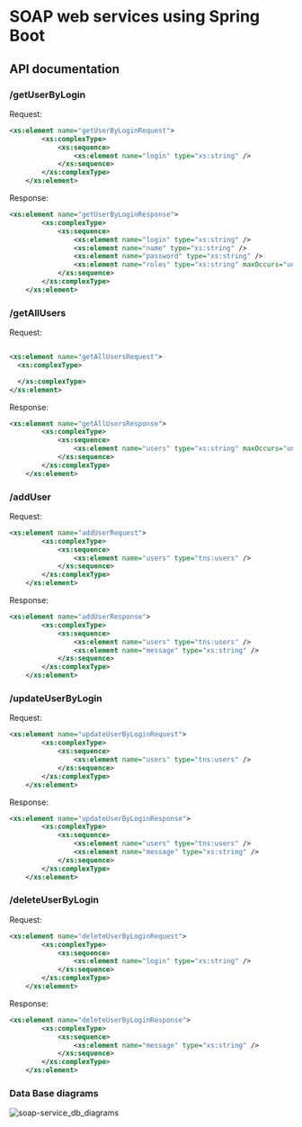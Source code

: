 # SOAP web services using Spring Boot

## API documentation
### /getUserByLogin
Request:
```xml  
<xs:element name="getUserByLoginRequest">
        <xs:complexType>
            <xs:sequence>
                <xs:element name="login" type="xs:string" />
            </xs:sequence>
        </xs:complexType>
    </xs:element>
```   
Response:
```xml  
<xs:element name="getUserByLoginResponse">
        <xs:complexType>
            <xs:sequence>
                <xs:element name="login" type="xs:string" />
                <xs:element name="name" type="xs:string" />
                <xs:element name="password" type="xs:string" />
                <xs:element name="roles" type="xs:string" maxOccurs="unbounded"/>
            </xs:sequence>
        </xs:complexType>
    </xs:element>
```   
### /getAllUsers
Request:
```xml

<xs:element name="getAllUsersRequest">
  <xs:complexType>

  </xs:complexType>
</xs:element>
```   
Response:
```xml  
<xs:element name="getAllUsersResponse">
        <xs:complexType>
            <xs:sequence>
                <xs:element name="users" type="xs:string" maxOccurs="unbounded" />
            </xs:sequence>
        </xs:complexType>
    </xs:element>
```  

### /addUser
Request:
```xml  
<xs:element name="addUserRequest">
        <xs:complexType>
            <xs:sequence>
                <xs:element name="users" type="tns:users" />
            </xs:sequence>
        </xs:complexType>
    </xs:element>
```  
Response:
```xml  
<xs:element name="addUserResponse">
        <xs:complexType>
            <xs:sequence>
                <xs:element name="users" type="tns:users" />
                <xs:element name="message" type="xs:string" />
            </xs:sequence>
        </xs:complexType>
    </xs:element>
```  

### /updateUserByLogin
Request:
```xml  
<xs:element name="updateUserByLoginRequest">
        <xs:complexType>
            <xs:sequence>
                <xs:element name="users" type="tns:users" />
            </xs:sequence>
        </xs:complexType>
    </xs:element>
```  
Response:
```xml  
<xs:element name="updateUserByLoginResponse">
        <xs:complexType>
            <xs:sequence>
                <xs:element name="users" type="tns:users" />
                <xs:element name="message" type="xs:string" />
            </xs:sequence>
        </xs:complexType>
    </xs:element>
```  
### /deleteUserByLogin
Request:
```xml  
<xs:element name="deleteUserByLoginRequest">
        <xs:complexType>
            <xs:sequence>
                <xs:element name="login" type="xs:string" />
            </xs:sequence>
        </xs:complexType>
    </xs:element>
```  
Response:
```xml  
<xs:element name="deleteUserByLoginResponse">
        <xs:complexType>
            <xs:sequence>
                <xs:element name="message" type="xs:string" />
            </xs:sequence>
        </xs:complexType>
    </xs:element>
```  
### Data Base diagrams
<img src="https://ibb.co/9GZXCz9" alt="soap-service_db_diagrams">
